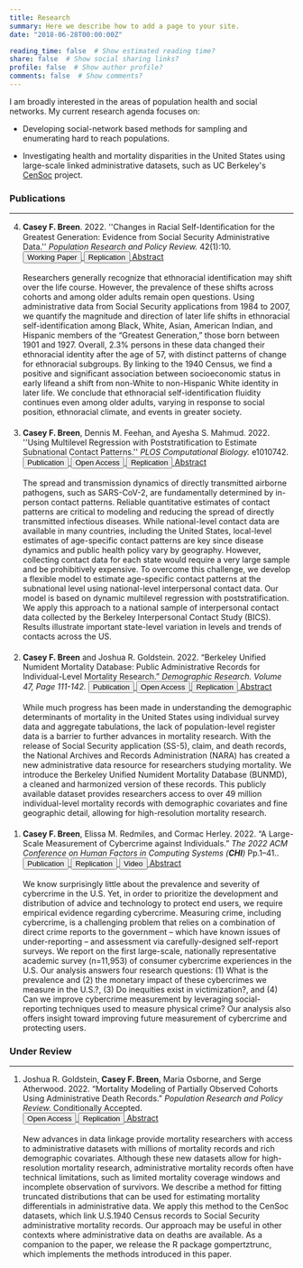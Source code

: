 ```yaml
---
title: Research
summary: Here we describe how to add a page to your site.
date: "2018-06-28T00:00:00Z"

reading_time: false  # Show estimated reading time?
share: false  # Show social sharing links?
profile: false  # Show author profile?
comments: false  # Show comments?
---
```



<head>
<meta name="viewport" content="width=device-width, initial-scale=1">
  <!-- Kube CSS -->
<link rel="stylesheet" href="/css/kube.min.css" type="text/css"/> 
<script src="https://ajax.googleapis.com/ajax/libs/jquery/3.6.0/jquery.min.js"></script>
<script src="https://maxcdn.bootstrapcdn.com/bootstrap/3.4.1/js/bootstrap.min.js"></script>
<style>
    ol li { margin-bottom: 20px; }
</style>
</head>

I am broadly interested in the areas of population health and social networks. My current research agenda focuses on:  

- Developing social-network based methods for sampling and enumerating hard to reach populations. 

- Investigating health and mortality disparities in the United States using large-scale linked administrative datasets, such as UC Berkeley's [CenSoc](https://censoc.berkeley.edu/) project.  


### Publications
<hr>

<ol reversed>


<li>
<b>Casey F. Breen</b>. 2022. ''Changes in Racial Self-Identiﬁcation for the Greatest Generation: Evidence from Social Security Administrative Data.'' <i> Population Research and Policy Review. </i>  42(1):10. <!-- Links to pubs, abstract, etc. -->
<a style="white-space: nowrap" href="https://osf.io/preprints/socarxiv/b9ek3/" target="_blank" rel="noopener noreferrer">
<button type="button" class="btn btn-outline-primary">Working Paper</button> </a> 
<a style="white-space: nowrap" href="https://osf.io/vzyj9/" target="_blank" rel="noopener noreferrer"><button type="button" class="btn btn-outline-primary">Replication</button> </a> 
<a href="#abstract-ethnoracial" class="btn btn-outline-primary" data-toggle="collapse">Abstract</a>

<!-- Abstract -->
<div id="abstract-ethnoracial" class="collapse">
<br />
Researchers generally recognize that ethnoracial identification may shift over the life course.  However, the prevalence of these shifts across cohorts and among older adults remain open questions. Using administrative data from  Social  Security applications from 1984 to 2007, we quantify the magnitude and direction of later life shifts in ethnoracial self-identification among Black, White, Asian, American Indian, and Hispanic members of the “Greatest Generation,” those born between 1901 and 1927. Overall, 2.3% persons in these data changed their ethnoracial identity after the age of 57, with distinct patterns of change for ethnoracial subgroups. By linking to the 1940 Census, we find a positive and significant association between socioeconomic status in early lifeand a shift from non-White to non-Hispanic White identity in later life.  We conclude that ethnoracial self-identification fluidity continues even among older adults, varying in response to social position, ethnoracial climate, and events in greater society.</div> 
</li>


<li>
<b>Casey F. Breen</b>, Dennis M. Feehan, and Ayesha S. Mahmud. 2022. ''Using Multilevel Regression with Poststratification to Estimate Subnational Contact Patterns.'' <i> PLOS Computational Biology. </i> e1010742. <!-- Links to pubs, abstract, etc. --> <a style="white-space: nowrap" href="https://journals.plos.org/ploscompbiol/article?id=10.1371/journal.pcbi.1010742" target="_blank" rel="noopener noreferrer">
<button type="button" class="btn btn-outline-primary">Publication</button> </a>  
<a style="white-space: nowrap" href="https://osf.io/preprints/socarxiv/87e32/" target="_blank" rel="noopener noreferrer">
<button type="button" class="btn btn-outline-primary">Open Access</button> </a> 
<a style="white-space: nowrap" href="https://doi.org/10.17605/OSF.IO/AECWN" target="_blank" rel="noopener noreferrer"><button type="button" class="btn btn-outline-primary">Replication</button> </a> 
<a href="#abstract-bics" class="btn btn-outline-primary" data-toggle="collapse">Abstract</a>
<!-- Abstract -->
<div id="abstract-bics" class="collapse">
<br />
The spread and transmission dynamics of directly transmitted airborne pathogens, such as SARS-CoV-2, are fundamentally determined by in-person contact patterns. Reliable quantitative estimates of contact patterns are critical to modeling and reducing the spread of directly transmitted infectious diseases. While national-level contact data are available in many countries, including the United States, local-level estimates of age-specific contact patterns are key since disease dynamics and public health policy vary by geography. However, collecting contact data for each state would require a very large sample and be prohibitively expensive. To overcome this challenge, we develop a flexible model to estimate age-specific contact patterns at the subnational level using national-level interpersonal contact data. Our model is based on dynamic multilevel regression with poststratification. We apply this approach to a national sample of interpersonal contact data collected by the Berkeley Interpersonal Contact Study (BICS). Results illustrate important state-level variation in levels and trends of contacts across the US.
</div> 
</li>


<li>
<b>Casey F. Breen</b> and Joshua R. Goldstein. 2022. “Berkeley Unified Numident Mortality Database: Public Administrative Records for Individual-Level Mortality Research.” <i> Demographic Research. Volume 47, Page 111-142.</i> <!-- Links to pubs, abstract, etc. -->
<a style="white-space: nowrap" href="https://doi.org/10.4054/DemRes.2022.47.5" target="_blank" rel="noopener noreferrer">
<button type="button" class="btn btn-outline-primary">Publication</button> </a> 
<a style="white-space: nowrap" href="https://doi.org/10.31235/osf.io/pc294" target="_blank" rel="noopener noreferrer">
<button type="button" class="btn btn-outline-primary">Open Access</button> </a> 
<a style="white-space: nowrap" href="https://osf.io/eu63f/" target="_blank" rel="noopener noreferrer"><button type="button" class="btn btn-outline-primary">Replication</button> </a> 
<a href="#abstract-bunmd" class="btn btn-outline-primary" data-toggle="collapse">Abstract</a>

<!-- Abstract -->
<div id="abstract-bunmd" class="collapse">
<br />
While much progress has been made in understanding the demographic determinants of mortality in the United States using individual survey data and aggregate tabulations, the lack of population-level register data is a barrier to further advances in mortality research. With the release of Social Security application (SS-5), claim, and death records, the National Archives and Records Administration (NARA) has created a new administrative data resource for researchers studying mortality. We introduce the Berkeley Unified Numident Mortality Database (BUNMD), a cleaned and harmonized version of these records. This publicly available dataset provides researchers access to over 49 million individual-level mortality records with demographic covariates and fine geographic detail, allowing for high-resolution mortality research.
</div> 
</li>



<li> <b>Casey F. Breen</b>, Elissa M. Redmiles, and Cormac Herley. 2022. “A Large-Scale Measurement of Cybercrime against Individuals.”  <i> The 2022 ACM Conference on Human Factors in Computing Systems (<b>CHI</b>) </i> Pp.1–41..
<!-- Links to pubs, abstract, etc. -->
<a style="white-space: nowrap" href="https://dl.acm.org/doi/10.1145/3491102.3517613" target="_blank" rel="noopener noreferrer"><button type="button" class="btn btn-outline-primary">Publication</button> </a> 
<a style="white-space: nowrap" href="https://doi.org/10.17605/OSF.IO/KNUFM" target="_blank" rel="noopener noreferrer"><button type="button" class="btn btn-outline-primary">Replication</button> </a> 
<a style="white-space: nowrap" href="https://www.youtube.com/watch?v=BjrQJc11Isg" target="_blank" rel="noopener noreferrer"><button type="button" class="btn btn-outline-primary">Video</button> </a> 
<a href="#abstract-cyber" class="btn btn-outline-primary" data-toggle="collapse">Abstract</a>

<!-- Abstract -->
<div id="abstract-cyber" class="collapse">
<br />
We know surprisingly little about the prevalence and severity of cybercrime in the U.S. Yet, in order to prioritize the development and distribution of advice and technology to protect end users, we require empirical evidence regarding cybercrime. Measuring crime, including cybercrime, is a challenging problem that relies on a combination of direct crime reports to the government – which have known issues of under-reporting – and assessment via carefully-designed self-report surveys. We report on the first large-scale, nationally representative academic survey (n=11,953) of consumer cybercrime experiences in the U.S. Our analysis answers four research questions: (1) What is the prevalence and (2) the monetary impact of these cybercrimes we measure in the U.S.?, (3) Do inequities exist in victimization?, and (4) Can we improve cybercrime measurement by leveraging social-reporting techniques used to measure physical crime? Our analysis also offers insight toward improving future measurement of cybercrime and protecting users.</div> 
</li>


</ol>


### Under Review

<hr>

<ol>

<li>
Joshua R. Goldstein, <b>Casey F. Breen</b>, Maria Osborne, and Serge Atherwood. 2022. “Mortality Modeling of Partially Observed Cohorts Using Administrative Death Records.” <i> Population Research and Policy Review. </i> Conditionally Accepted. <br /> <!-- Links to pubs, abstract, etc. -->

<a style="white-space: nowrap" href="https://doi.org/10.31235/osf.io/efdzh" target="_blank" rel="noopener noreferrer">
<button type="button" class="btn btn-outline-primary">Open Access</button> </a> 
<a style="white-space: nowrap" href="https://osf.io/d6qhf/" target="_blank" rel="noopener noreferrer"><button type="button" class="btn btn-outline-primary">Replication</button> </a> 
<a href="#abstract-gompertz" class="btn btn-outline-primary" data-toggle="collapse">Abstract</a>

<!-- Abstract -->
<div id="abstract-gompertz" class="collapse">
<br />
New advances in data linkage provide mortality researchers with access to administrative datasets with millions of mortality records and rich demographic covariates. Although these new  datasets allow for high-resolution mortality research, administrative mortality records often have technical limitations, such as limited mortality coverage windows and incomplete observation of survivors. We describe a method for fitting truncated distributions that can be used for estimating mortality differentials in administrative data. We apply this method to the CenSoc datasets, which link U.S.1940 Census records to Social Security administrative mortality records. Our approach may be useful in other contexts where administrative data on deaths are available. As a companion to the paper, we release the R package gompertztrunc, which implements the methods introduced in this paper.
</div> 
</li>
</ol>







